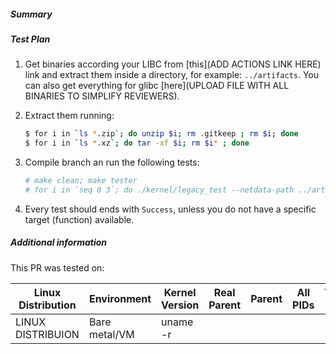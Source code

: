 <!--
Describe the change in summary section, including rationale and design decisions.
Include "Fixes #nnn" if you are fixing an existing issue.

In "Test Plan" provide enough detail on how you plan to test this PR so that a reviewer can validate your tests. If our CI covers sufficient tests, then state which tests cover the change.

If you have more information you want to add, write them in "Additional
Information" section. This is usually used to help others understand your
motivation behind this change. A step-by-step reproduction of the problem is
helpful if there is no related issue.
-->

##### Summary

##### Test Plan
1. Get binaries according your LIBC from [this](ADD ACTIONS LINK HERE) link and extract them inside a directory, for example: `../artifacts`.
You can also get everything for glibc [here](UPLOAD FILE WITH ALL BINARIES TO SIMPLIFY REVIEWERS).

2. Extract them running:
    ```sh
    $ for i in `ls *.zip`; do unzip $i; rm .gitkeep ; rm $i; done
    $ for i in `ls *.xz`; do tar -xf $i; rm $i* ; done
    ```

3. Compile branch an run the following tests:

    ```sh
    # make clean; make tester
    # for i in `seq 0 3`; do ./kernel/legacy_test --netdata-path ../artifacts --content --iteration 1 --pid $i --log-path file_pid$i.txt; done
    ```

4. Every test should ends with `Success`, unless you do not have a specific target (function) available.

##### Additional information

This PR was tested on:

| Linux Distribution |   Environment  |Kernel Version | Real Parent | Parent |  All PIDs | Without PIDs |
|--------------------|----------------|---------------|-------------|--------|-----------|--------------|
| LINUX DISTRIBUION  | Bare metal/VM  | uname -r      |             |        |           |              |
